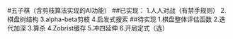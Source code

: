 #五子棋（含剪枝算法实现的AI功能）
##已实现：
1.人人对战（有禁手规则）
2.棋盘树结构
3.alpha-beta剪枝
4.启发式搜索
##待实现
1.棋盘整体评估函数
2.迭代加深
3.算杀
4.Zobrist缓存
5.冲四延伸
6.开局定式（选）

